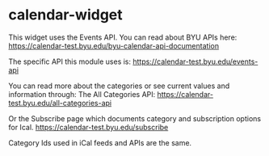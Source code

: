 # calendar-widget

This widget uses the Events API. You can read about BYU APIs here:
https://calendar-test.byu.edu/byu-calendar-api-documentation

The specific API this module uses is:
https://calendar-test.byu.edu/events-api

You can read more about the categories or see current values and information through:
The All Categories API: https://calendar-test.byu.edu/all-categories-api

Or the Subscribe page which documents category and subscription options for Ical.
https://calendar-test.byu.edu/subscribe

Category Ids used in iCal feeds and APIs are the same.
